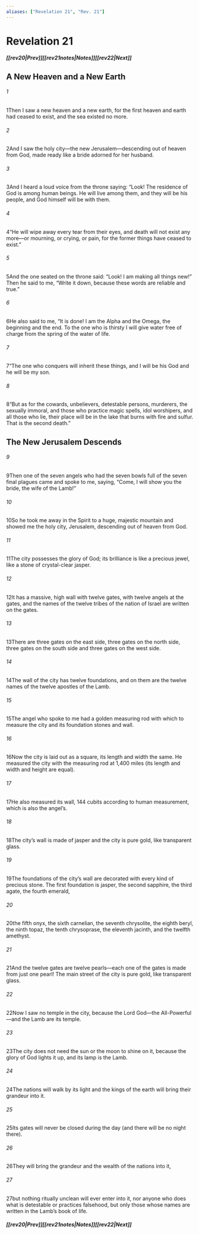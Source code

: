 ```yaml
---
aliases: ["Revelation 21", "Rev. 21"]
---
```

# Revelation 21
##### <span class=arrow-left></span>[[rev20|Prev]]<span class=navigation-separator></span>[[rev21notes|Notes]]<span class=navigation-separator></span>[[rev22|Next]]<span class=arrow-right></span>
## A New Heaven and a New Earth
###### 1
<span class=verse-first>1</span>Then I saw a new heaven and a new earth, for the first heaven and earth had ceased to exist, and the sea existed no more.
###### 2
<span class=verse-body>2</span>And I saw the holy city—the new Jerusalem—descending out of heaven from God, made ready like a bride adorned for her husband.
###### 3
<span class=verse-body>3</span>And I heard a loud voice from the throne saying: “Look! The residence of God is among human beings. He will live among them, and they will be his people, and God himself will be with them.
###### 4
<span class=verse-body>4</span>“He will wipe away every tear from their eyes, and death will not exist any more—or mourning, or crying, or pain, for the former things have ceased to exist.”
<div class=paragraph-break></div>

###### 5
<span class=verse-first>5</span>And the one seated on the throne said: “Look! I am making all things new!” Then he said to me, “Write it down, because these words are reliable and true.”
###### 6
<span class=verse-body>6</span>He also said to me, “It is done! I am the Alpha and the Omega, the beginning and the end. To the one who is thirsty I will give water free of charge from the spring of the water of life.
###### 7
<span class=verse-body>7</span>“The one who conquers will inherit these things, and I will be his God and he will be my son.
###### 8
<span class=verse-body>8</span>“But as for the cowards, unbelievers, detestable persons, murderers, the sexually immoral, and those who practice magic spells, idol worshipers, and all those who lie, their place will be in the lake that burns with fire and sulfur. That is the second death.”
## The New Jerusalem Descends
###### 9
<span class=verse-first>9</span>Then one of the seven angels who had the seven bowls full of the seven final plagues came and spoke to me, saying, “Come, I will show you the bride, the wife of the Lamb!”
###### 10
<span class=verse-body>10</span>So he took me away in the Spirit to a huge, majestic mountain and showed me the holy city, Jerusalem, descending out of heaven from God.
###### 11
<span class=verse-body>11</span>The city possesses the glory of God; its brilliance is like a precious jewel, like a stone of crystal-clear jasper.
###### 12
<span class=verse-body>12</span>It has a massive, high wall with twelve gates, with twelve angels at the gates, and the names of the twelve tribes of the nation of Israel are written on the gates.
###### 13
<span class=verse-body>13</span>There are three gates on the east side, three gates on the north side, three gates on the south side and three gates on the west side.
###### 14
<span class=verse-body>14</span>The wall of the city has twelve foundations, and on them are the twelve names of the twelve apostles of the Lamb.
<div class=paragraph-break></div>

###### 15
<span class=verse-first>15</span>The angel who spoke to me had a golden measuring rod with which to measure the city and its foundation stones and wall.
###### 16
<span class=verse-body>16</span>Now the city is laid out as a square, its length and width the same. He measured the city with the measuring rod at 1,400 miles (its length and width and height are equal).
###### 17
<span class=verse-body>17</span>He also measured its wall, 144 cubits according to human measurement, which is also the angel’s.
###### 18
<span class=verse-body>18</span>The city’s wall is made of jasper and the city is pure gold, like transparent glass.
###### 19
<span class=verse-body>19</span>The foundations of the city’s wall are decorated with every kind of precious stone. The first foundation is jasper, the second sapphire, the third agate, the fourth emerald,
###### 20
<span class=verse-body>20</span>the fifth onyx, the sixth carnelian, the seventh chrysolite, the eighth beryl, the ninth topaz, the tenth chrysoprase, the eleventh jacinth, and the twelfth amethyst.
###### 21
<span class=verse-body>21</span>And the twelve gates are twelve pearls—each one of the gates is made from just one pearl! The main street of the city is pure gold, like transparent glass.
<div class=paragraph-break></div>

###### 22
<span class=verse-first>22</span>Now I saw no temple in the city, because the Lord God—the All-Powerful—and the Lamb are its temple.
###### 23
<span class=verse-body>23</span>The city does not need the sun or the moon to shine on it, because the glory of God lights it up, and its lamp is the Lamb.
###### 24
<span class=verse-body>24</span>The nations will walk by its light and the kings of the earth will bring their grandeur into it.
###### 25
<span class=verse-body>25</span>Its gates will never be closed during the day (and there will be no night there).
###### 26
<span class=verse-body>26</span>They will bring the grandeur and the wealth of the nations into it,
###### 27
<span class=verse-body>27</span>but nothing ritually unclean will ever enter into it, nor anyone who does what is detestable or practices falsehood, but only those whose names are written in the Lamb’s book of life.
##### <span class=arrow-left></span>[[rev20|Prev]]<span class=navigation-separator></span>[[rev21notes|Notes]]<span class=navigation-separator></span>[[rev22|Next]]<span class=arrow-right></span>